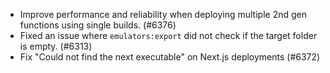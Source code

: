 - Improve performance and reliability when deploying multiple 2nd gen functions using single builds. (#6376)
- Fixed an issue where `emulators:export` did not check if the target folder is empty. (#6313)
- Fix "Could not find the next executable" on Next.js deployments (#6372)
